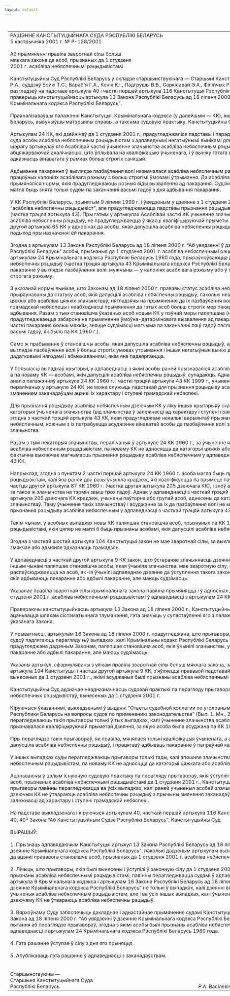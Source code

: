 ```yaml
---
layout: default
---
```


<div style="margin: 0px auto; width: 1000px;">

<div id="flag">

 

</div>

<div id="fixedWidth">

<div id="body">

<div id="columnSpanned">

<div id="content" style="margin: 10px">

<table>
<colgroup>
<col style="width: 100%" />
</colgroup>
<tbody>
<tr class="odd">
<td><div data-align="center" style="text-transform: uppercase;">
Рашэнне Канстытуцыйнага Суда Рэспублікі Беларусь
</div>
<div data-align="center">
5 кастрычніка 2001 г. № Р-128/2001
</div>
<div data-align="left" style="width: 400px; margin-top: 20px; margin-bottom: 20px;">
Аб прымяненні правіла зваротнай сілы больш мяккага закона да асоб, прызнаных да 1 студзеня 2001 г. асабліва небяспечнымі рэцыдывістамі
</div>
<div data-align="justify">
Канстытуцыйны Суд Рэспублікі Беларусь у складзе старшынствуючага — Старшыні Канстытуцыйнага Суда Васілевіча Р.А., суддзяў Бойкі Т.С., Вараб'я Г.А., Кенік К.І., Падгрушы В.В., Саркісавай Э.А., Філіпчык Р.І., Цікавенкі А.Г., Шукліна В.З. разгледзеў на падставе артыкула 40 і часткі першай артыкула 116 Канстытуцыі Рэспублікі Беларусь зварот з просьбай праверыць канстытуцыйнасць артыкула 13 Закона Рэспублікі Беларусь ад 18 ліпеня 2000 г. “Аб увядзенні ў дзеянне Крымінальнага кодэкса Рэспублікі Беларусь”.
</div>
<div data-align="justify">
 
</div>
<div data-align="justify">
Прааналізаваўшы палажэнні Канстытуцыі, Крымінальнага кодэкса (у далейшым — КК), іншых законаў Рэспублікі Беларусь, вывучыўшы матэрыялы справы, а таксама судовую практыку, Канстытуцыйны Суд устанавіў наступнае.
</div>
<div data-align="justify">
 
</div>
<div data-align="justify">
Артыкулам 24 КК, які дзейнічаў да 1 студзеня 2001 г., прадугледжваліся падставы і парадак прызнання па прыгавору суда асобы асабліва небяспечным рэцыдывістам з адпаведнымі негатыўнымі вынікамі для асуджанага. У прыватнасці, у шэрагу артыкулаў яго Асаблівай часткі ўчыненне злачынства асабліва небяспечным рэцыдывістам прызнавалася абцяжарваючай акалічнасцю, што ўплывала на кваліфікацыю ўчыненага, і ў выніку гэтага наступала павышаная адказнасць вінаватага ў рамках больш строгіх санкцый.
</div>
<div data-align="justify">
 
</div>
<div data-align="justify">
Адбыванне пакарання ў выглядзе пазбаўлення волі назначалася асабліва небяспечным рэцыдывістам у папраўча-працоўных калоніях асаблівага рэжыму з больш строгімі ўмовамі ўтрымання. Да асабліва небяспечных рэцыдывістаў не прымяняліся нормы, якія прадугледжваюць розныя віды вызвалення ад пакарання. Судзімасць у адносінах да гэтых асоб магла быць знята толькі судом па заканчэнні васьмі гадоў з дня адбывання пакарання.
</div>
<div data-align="justify">
 
</div>
<div data-align="justify">
У КК Рэспублікі Беларусь, прынятым 9 ліпеня 1999 г. і ўведзеным у дзеянне з 1 студзеня 2001 г., адсутнічае паняцце “асабліва небяспечны рэцыдывіст”, але прадугледжваюцца падставы прызнання рэцыдыву асабліва небяспечным (частка трэцяя артыкула 43). Пры гэтым у артыкулах Асаблівай часткі КК учыненне злачынства асобай, якая дапусціла асабліва небяспечны рэцыдыў, не прадугледжваецца ў якасці кваліфіцыруючай прыметы. У адпаведнасці з часткай другой артыкула 65 КК у адносінах да асобы, якая дапусціла асабліва небяспечны рэцыдыў, устаноўлены больш строгі падыход пры назначэнні ёй пакарання.
</div>
<div data-align="justify">
 
</div>
<div data-align="justify">
Згодна з артыкулам 13 Закона Рэспублікі Беларусь ад 18 ліпеня 2000 г. “Аб увядзенні ў дзеянне Крымінальнага кодэкса Рэспублікі Беларусь” асобы, прызнаныя да 1 студзеня 2001 г. асабліва небяспечнымі рэцыдывістамі ў адпаведнасці з артыкулам 24 Крымінальнага кодэкса Рэспублікі Беларусь 1960 года, прыраўноўваюцца да асоб, якія дапусцілі асабліва небяспечны рэцыдыў (частка трэцяя артыкула 43 Крымінальнага кодэкса Рэспублікі Беларусь). Гэтыя асобы адбываюць пакаранне ў выглядзе пазбаўлення волі: мужчыны — у калоніях асаблівага рэжыму або ў турме, жанчыны — у калоніях строгага рэжыму.
</div>
<div data-align="justify">
 
</div>
<div data-align="justify">
З указанай нормы вынікае, што Законам ад 18 ліпеня 2000 г. прававы статус асабліва небяспечных рэцыдывістаў прыраўнаваны да статусу асоб, якія дапусцілі асабліва небяспечны рэцыдыў, паколькі неаднаразовае ўчыненне імі цяжкіх або асабліва цяжкіх злачынстваў, нягледзячы на прымяненне да іх пазбаўлення волі, сведчыць аб іх павышанай грамадскай небяспецы і неабходнасці прымянення да гэтых асоб больш строгіх мер пакарання з асаблівымі ўмовамі яго адбывання. Разам з тым становішча ўказаных асоб новым КК у пэўнай меры палепшана (напрыклад, не прадугледжваецца забарона на прымяненне ўмоўна-датэрміновага вызвалення ад пакарання або замены неадбытай часткі пакарання больш мяккім, зняцце судзімасці магчыма па заканчэнні пяці гадоў пасля адбывання пакарання, а не васьмі гадоў, як было па КК 1960 г.).
</div>
<div data-align="justify">
 
</div>
<div data-align="justify">
Само ж прабыванне ў становішчы асобы, якая дапусціла асабліва небяспечны рэцыдыў, адбыванне ёй пакарання ў выглядзе пазбаўлення волі ў больш строгіх умовах утрымання і іншыя негатыўныя вынікі для асуджанага звязаны з дадатковымі нягодамі і абмежаваннямі, якім яна падвяргаецца.
</div>
<div data-align="justify">
 
</div>
<div data-align="justify">
У большасці выпадкаў крытэрыі, у адпаведнасці з якімі асобы раней прызнаваліся асабліва небяспечнымі рэцыдывістамі, а па новаму КК — асобамі, якія дапусцілі асабліва небяспечны рэцыдыў, супадаюць. Аднак, як паказвае параўнальны аналіз палажэнняў артыкула 24 КК 1960 г. і часткі трэцяй артыкула 43 КК 1999 г., учыненне шэрагу злачынстваў, пералічаных у артыкуле 24 КК, не можа служыць падставай для прызнання рэцыдыву асабліва небяспечным у сувязі са змяненнем заканадаўцам ацэнкі іх характару і ступені грамадскай небяспекі.
</div>
<div data-align="justify">
 
</div>
<div data-align="justify">
Для прызнання рэцыдыву асабліва небяспечным дзеючым КК у ліку іншых крытэрыяў скарыстаны такі крытэрый, як катэгорыя ўчыненага злачынства (від злачынства ў залежнасці ад характару і ступені грамадскай небяспекі). Пры гэтым згодна з часткай трэцяй артыкула 43 КК, якая прадугледжвае некалькі варыянтаў прызнання рэцыдыву асабліва небяспечным, кожным з іх патрабуецца асуджэнне вінаватай асобы да пазбаўлення волі за цяжкае або асабліва цяжкае злачынства.
</div>
<div data-align="justify">
 
</div>
<div data-align="justify">
Разам з тым некаторыя злачынствы, пералічаныя ў артыкуле 24 КК 1960 г., за ўчыненне якіх асоба магла быць прызнана асабліва небяспечным рэцыдывістам, па новаму КК не адносяцца да катэгорыі цяжкіх або асабліва цяжкіх. Гэта фактычна выключае магчымасць прызнання рэцыдыву асабліва небяспечным у адпаведнасці з часткай трэцяй артыкула 43 КК.
</div>
<div data-align="justify">
 
</div>
<div data-align="justify">
Напрыклад, згодна з пунктам 2 часткі першай артыкула 24 КК 1960 г. асоба магла быць прызнана асабліва небяспечным рэцыдывістам, калі яна раней два разы ўчыніла крадзеж, які кваліфікуецца па прымеце паўторнасці або групы асоб па частцы другой артыкула 87 КК 1960 г. (частка другая артыкула 205 дзеючага КК), і зноў асуджалася да пазбаўлення волі за такое ж злачынства на тэрмін звыш трох гадоў. Аднак у адпаведнасці з часткай трэцяй артыкула 12 і часткай другой артыкула 205 дзеючага КК крадзеж, учынены паўторна або групай асоб, аднесены да катэгорыі менш цяжкіх злачынстваў. Таму ўчыненне такіх злачынстваў і асуджэнне за іх да пазбаўлення волі не можа з’явіцца падставай для прызнання рэцыдыву асабліва небяспечным у адпаведнасці з часткай трэцяй артыкула 43 дзеючага КК.
</div>
<div data-align="justify">
 
</div>
<div data-align="justify">
Такім чынам, у асобных выпадках новы КК паляпшае становішча асоб, прызнаных па КК 1960 г. асабліва небяспечнымі рэцыдывістамі, якія цяпер не маглі б быць прызнаны асобамі, якія дапусцілі асабліва небяспечны рэцыдыў.
</div>
<div data-align="justify">
 
</div>
<div data-align="justify">
Згодна з часткай шостай артыкула 104 Канстытуцыі закон не мае зваротнай сілы, за выключэннем выпадкаў, калі ён змякчае або адмяняе адказнасць грамадзян.
</div>
<div data-align="justify">
 
</div>
<div data-align="justify">
У адпаведнасці з часткай другой артыкула 9 КК закон, што ўстараняе злачыннасць дзеяння, змякчае пакаранне або іншым чынам паляпшае становішча асобы, якая ўчыніла злачынства, мае зваротную сілу, гэта значыць распаўсюджваецца на асоб, як-ія ўчынілі адпаведнае дзеянне да ўступлення такога закона ў сілу, у тым ліку на асоб, якія адбываюць пакаранне або адбылі пакаранне, але маюць судзімасць.
</div>
<div data-align="justify">
 
</div>
<div data-align="justify">
Указанае правіла зваротнай сілы крымінальнага закона павінна прымяняцца і ў адносінах да асоб, прызнаных да 1 студзеня 2001 г. асабліва небяспечнымі рэцыдывістамі ў адпаведнасці з артыкулам 24 КК 1960 г.
</div>
<div data-align="justify">
 
</div>
<div data-align="justify">
Правяраючы канстытуцыйнасць артыкула 13 Закона ад 18 ліпеня 2000 г., Канстытуцыйны Суд лічыць, што ён павінен ацэньвацца шляхам сістэматычнага тлумачэння, гэта значыць у супастаўленні яго з палажэннямі Канстытуцыі, КК і ўказанага Закона.
</div>
<div data-align="justify">
 
</div>
<div data-align="justify">
У прыватнасці, артыкулам 16 Закона ад 18 ліпеня 2000 г. прадугледжана, што прыгаворы, вызначэнні або пастановы судоў падлягаюць перагляду њў выпадках, калі Крымінальны кодэкс Рэспублікі Беларусь іншым чынам, чым прадугледжана дадзеным Законам, паляпшае становішча асоб, якія ўчынілі злачынствы, у тым ліку асоб, якія адбываюць пакаранне або адбылі пакаранне, але маюць судзімасць.
</div>
<div data-align="justify">
 
</div>
<div data-align="justify">
Указаны артыкул, сфармуляваны з улікам правіла зваротнай сілы больш мяккага закона, замацаванага ў частцы шостай артыкула 104 Канстытуцыі і частцы другой артыкула 9 КК, з’яўляецца прававой падставай для перагляду прыгавораў, вынесеных да 1 студзеня 2001 г., якімі асуджаныя былі прызнаны асабліва небяспечнымі рэцыдывістамі.
</div>
<div data-align="justify">
 
</div>
<div data-align="justify">
Канстытуцыйны Суд адзначае неадназначнасць судовай практыкі па перагляду прыгавораў у адносінах да асабліва небяспечных рэцыдывістаў, вынесеных да 1 студзеня 2001 г.
</div>
<div data-align="justify">
 
</div>
<div data-align="justify">
Кіруючыся ўказаннямі, выкладзенымі ў выданні “Ответы судебной коллегии по уголовным делам Верховного Суда Республики Беларусь на вопросы судов по применению законодательства” (Вып. 1. Мн., 2001), суды ў асноўным перагледжваюць такія прыгаворы толькі ў тых выпадках, калі ўчыненне злачынства асабліва небяспечным рэцыдывістам прызнавалася кваліфіцыруючай прыметай дзеяння, за якую асоба была асуджана па КК 1960 г.
</div>
<div data-align="justify">
 
</div>
<div data-align="justify">
Пры пераглядзе такіх прыгавораў, як правіла, мянялася толькі кваліфікацыя ўчыненага, а асуджаны лічыўся асобай, якая дапусціла асабліва небяспечны рэцыдыў, і працягваў адбываць пакаранне ў папраўчай калоніі асаблівага рэжыму.
</div>
<div data-align="justify">
 
</div>
<div data-align="justify">
У іншых выпадках суды перагледжваюць прыгаворы толькі тады, калі апошняе злачынства, учыненае асабліва небяспечным рэцыдывістам, па новаму КК не адносіцца да катэгорыі цяжкага або асабліва цяжкага.
</div>
<div data-align="justify">
 
</div>
<div data-align="justify">
Ацэньваючы ў цэлым існуючую судовую практыку па перагляду прыгавораў, якія ўступілі ў законную сілу ў адносінах да асоб, прызнаных асабліва небяспечнымі рэцыдывістамі да 1 студзеня 2001 г., Канстытуцыйны Суд лічыць, што такія прыгаворы павінны перагледжвацца ва ўсіх выпадках, калі раней учыненыя асобай злачынствы ў адпаведнасці з дзеючым КК не ўтвараюць асабліва небяспечны рэцыдыў з прычыны змянення заканадаўцам іх прававой ацэнкі ў залежнасці ад характару і ступені грамадскай небяспекі.
</div>
<div data-align="justify">
 
</div>
<div data-align="justify">
На падставе выкладзенага і кіруючыся артыкулам 40, часткай першай артыкула 116 Канстытуцыі, артыкуламі 7, 36, 38, 40, 40<sup>1</sup> Закона “Аб Канстытуцыйным Судзе Рэспублікі Беларусь”, Канстытуцыйны Суд
</div>
<div data-align="justify">
 
</div>
<div data-align="center">
ВЫРАШЫЎ:
</div>
<div>
 
</div>
<div data-align="justify">
1. Прызнаць адпавядаючым Канстытуцыі артыкул 13 Закона Рэспублікі Беларусь ад 18 ліпеня 2000 г. “Аб увядзенні ў дзеянне Крымінальнага кодэкса Рэспублікі Беларусь”, паколькі дадзеным артыкулам вызначаны толькі агульны падыход да ацэнкі прававога становішча асоб, прызнаных да 1 студзеня 2001 г. асабліва небяспечнымі рэцыдывістамі.
</div>
<div data-align="justify">
 
</div>
<div data-align="justify">
2. Лічыць, што прыгаворы, якія былі вынесены і ўступілі ў законную сілу да 1 студзеня 2001 г., згодна з якімі асуджаныя прызнаны асабліва небяспечнымі рэцыдывістамі, павінны перагледжвацца судамі ў адпаведнасці з часткай другой артыкула 9 Крымінальнага кодэкса і артыкулам 16 Закона Рэспублікі Беларусь ад 18 ліпеня 2000 г. “Аб увядзенні ў дзеянне Крымінальнага кодэкса Рэспублікі Беларусь” не толькі ў выпадках, калі дзеянні вінаватага кваліфікаваліся як учыненыя асабліва небяспечным рэцыдывістам, але і ва ўсіх іншых выпадках, калі ўчыненыя раней імі злачынствы па дзеючаму КК не ўтвараюць асабліва небяспечны рэцыдыў.
</div>
<div data-align="justify">
 
</div>
<div data-align="justify">
3. Вярхоўнаму Суду забяспечыць дакладнае і аднастайнае прымяненне судамі Канстытуцыі, Крымінальнага кодэкса і Закона ад 18 ліпеня 2000 г. “Аб увядзенні ў дзеянне Крымінальнага кодэкса Рэспублікі Беларусь” пры вырашэнні пытання аб пераглядзе прыгавораў, згодна з якімі асобы былі прызнаны асабліва небяспечнымі рэцыдывістамі ў адпаведнасці з артыкулам 24 Крымінальнага кодэкса Рэспублікі Беларусь 1960 года.
</div>
<div data-align="justify">
 
</div>
<div data-align="justify">
4. Гэта рашэнне ўступае ў сілу з дня яго прыняцця.
</div>
<div data-align="justify">
 
</div>
<div data-align="justify">
5. Апублікаваць гэта рашэнне ў адпаведнасці з заканадаўствам.
</div>
<div>
 
</div>
<div>
 
</div>
<div>
Старшынствуючы —
</div>
<div>
Старшыня Канстытуцыйнага Суда
</div>
<div>
Рэспублікі Беларусь<span>                                                                                                         Р.А. Васілевіч </span>
</div></td>
</tr>
</tbody>
</table>

</div>

<div class="terminator">

 

</div>

</div>

</div>

</div>

</div>
